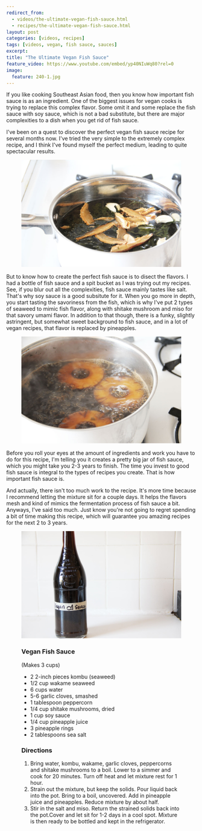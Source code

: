```yaml
---
redirect_from: 
  - videos/the-ultimate-vegan-fish-sauce.html
  - recipes/the-ultimate-vegan-fish-sauce.html
layout: post
categories: [videos, recipes]
tags: [videos, vegan, fish sauce, sauces]
excerpt: 
title: "The Ultimate Vegan Fish Sauce"
feature_video: https://www.youtube.com/embed/yp40NIuWq80?rel=0
image:
  feature: 240-1.jpg
---
```


If you like cooking Southeast Asian food, then you know how important fish sauce is as an ingredient.  One of the biggest issues for vegan cooks is trying to replace this complex flavor.  Some omit it and some replace the fish sauce with soy sauce, which is not a bad substitute, but there are major complexities to a dish when you get rid of fish sauce.

I've been on a quest to discover the perfect vegan fish sauce recipe for several months now. I've tried the very simple to the extremely complex recipe, and I think I've found myself the perfect medium, leading to quite spectacular results.

<figure>
    <img src="/images/240-3.jpg">
</figure>

But to know how to create the perfect fish sauce is to disect the flavors.  I had a bottle of fish sauce and a spit bucket as I was trying out my recipes.  See, if you blur out all the complexities, fish sauce mainly tastes like salt.  That's why soy sauce is a good subsitute for it.  When you go more in depth, you start tasting the savoriness from the fish, which is why I've put 2 types of seaweed to mimic fish flavor, along with shitake mushroom and miso for that savory umami flavor.  In addition to that though, there is a funky, slightly astringent, but somewhat sweet background to fish sauce, and in a lot of vegan recipes, that flavor is replaced by pineapples.

<figure>
    <img src="/images/240-4.jpg">
</figure> 

Before you roll your eyes at the amount of ingredients and work you have to do for this recipe, I'm telling you it creates a pretty big jar of fish sauce, which you might take you 2-3 years to finish.  The time you invest to good fish sauce is integral to the types of recipes you create.  That is how important fish sauce is.

And actually, there isn't too much work to the recipe.  It's more time because I recommend letting the mixture sit for a couple days.  It helps the flavors mesh and kind of mimics the fermentation process of fish sauce a bit.  Anyways, I've said too much.  Just know you're not going to regret spending a bit of time making this recipe, which will guarantee you amazing recipes for the next 2 to 3 years.

<figure>
    <img src="/images/240-2.jpg">
</figure>


<figure class="ingredients" markdown="1">

### Vegan Fish Sauce

(Makes 3 cups)

- 2 2-inch pieces kombu (seaweed)
- 1/2 cup wakame seaweed
- 6 cups water
- 5-6 garlic cloves, smashed
- 1 tablespoon peppercorn
- 1/4 cup shitake mushrooms, dried
- 1 cup soy sauce
- 1/4 cup pineapple juice
- 3 pineapple rings
- 2 tablespoons sea salt

</figure>

<figure class="directions" markdown="1">

### Directions

1. Bring water, kombu, wakame, garlic cloves, peppercorns and shitake mushrooms to a boil.  Lower to a simmer and cook for 20 minutes.  Turn off heat and let mixture rest for 1 hour.
2. Strain out the mixture, but keep the solids. Pour liquid back into the pot.  Bring to a boil, uncovered.  Add in pineapple juice and pineapples.  Reduce mixture by about half.
3. Stir in the salt and miso.  Return the strained solids back into the pot.Cover and let sit for 1-2 days in a cool spot.  Mixture is then ready to be bottled and kept in the refrigerator.
</figure>


